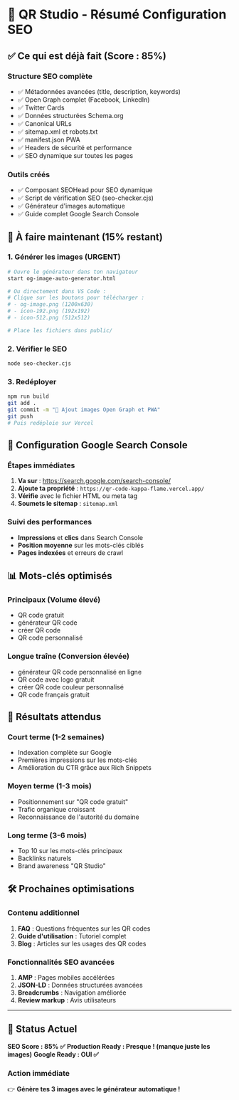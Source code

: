 # 🎯 QR Studio - Résumé Configuration SEO

## ✅ **Ce qui est déjà fait (Score : 85%)**

### **Structure SEO complète**
- ✅ Métadonnées avancées (title, description, keywords)
- ✅ Open Graph complet (Facebook, LinkedIn)
- ✅ Twitter Cards
- ✅ Données structurées Schema.org
- ✅ Canonical URLs
- ✅ sitemap.xml et robots.txt
- ✅ manifest.json PWA
- ✅ Headers de sécurité et performance
- ✅ SEO dynamique sur toutes les pages

### **Outils créés**
- ✅ Composant SEOHead pour SEO dynamique
- ✅ Script de vérification SEO (seo-checker.cjs)
- ✅ Générateur d'images automatique
- ✅ Guide complet Google Search Console

## 🎨 **À faire maintenant (15% restant)**

### **1. Générer les images (URGENT)**
```bash
# Ouvre le générateur dans ton navigateur
start og-image-auto-generator.html

# Ou directement dans VS Code :
# Clique sur les boutons pour télécharger :
# - og-image.png (1200x630)
# - icon-192.png (192x192) 
# - icon-512.png (512x512)

# Place les fichiers dans public/
```

### **2. Vérifier le SEO**
```bash
node seo-checker.cjs
```

### **3. Redéployer**
```bash
npm run build
git add .
git commit -m "🎨 Ajout images Open Graph et PWA"
git push
# Puis redéploie sur Vercel
```

## 🚀 **Configuration Google Search Console**

### **Étapes immédiates**
1. **Va sur** : https://search.google.com/search-console/
2. **Ajoute ta propriété** : `https://qr-code-kappa-flame.vercel.app/`
3. **Vérifie** avec le fichier HTML ou meta tag
4. **Soumets le sitemap** : `sitemap.xml`

### **Suivi des performances**
- **Impressions** et **clics** dans Search Console
- **Position moyenne** sur les mots-clés ciblés
- **Pages indexées** et erreurs de crawl

## 📊 **Mots-clés optimisés**

### **Principaux (Volume élevé)**
- QR code gratuit
- générateur QR code  
- créer QR code
- QR code personnalisé

### **Longue traîne (Conversion élevée)**
- générateur QR code personnalisé en ligne
- QR code avec logo gratuit
- créer QR code couleur personnalisé
- QR code français gratuit

## 🎯 **Résultats attendus**

### **Court terme (1-2 semaines)**
- Indexation complète sur Google
- Premières impressions sur les mots-clés
- Amélioration du CTR grâce aux Rich Snippets

### **Moyen terme (1-3 mois)**
- Positionnement sur "QR code gratuit"
- Trafic organique croissant
- Reconnaissance de l'autorité du domaine

### **Long terme (3-6 mois)**
- Top 10 sur les mots-clés principaux
- Backlinks naturels
- Brand awareness "QR Studio"

## 🛠 **Prochaines optimisations**

### **Contenu additionnel**
1. **FAQ** : Questions fréquentes sur les QR codes
2. **Guide d'utilisation** : Tutoriel complet
3. **Blog** : Articles sur les usages des QR codes

### **Fonctionnalités SEO avancées**
1. **AMP** : Pages mobiles accélérées
2. **JSON-LD** : Données structurées avancées
3. **Breadcrumbs** : Navigation améliorée
4. **Review markup** : Avis utilisateurs

---

## 🎉 **Status Actuel**
**SEO Score : 85% ✅**
**Production Ready : Presque ! (manque juste les images)**
**Google Ready : OUI ✅**

### **Action immédiate**
👉 **Génère tes 3 images avec le générateur automatique !**
